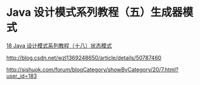 # Java 设计模式系列教程（五）生成器模式

[18 Java 设计模式系列教程（十八）状态模式](https://github.com/binarylei/java/blob/master/设计模式/18.1%20Java%20设计模式系列教程（十八）状态模式之原理.md)

http://blog.csdn.net/wzl1369248650/article/details/50787460

http://sishuok.com/forum/blogCategory/showByCategory/20/7.html?user_id=183